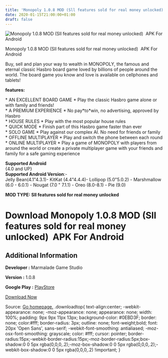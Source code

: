 ```yaml
---
title: 'Monopoly 1.0.8 MOD (Sll features sold for real money unlocked)  APK For Android'
date: 2020-01-15T21:00:00+01:00
draft: false
---
```


![Monopoly 1.0.8 MOD (Sll features sold for real money unlocked)  APK For Android](https://i2.wp.com/apkhome.net/wp-content/uploads/2020/01/Monopoly-1.0.8-MOD-Sll-features-sold-for-real-money-unlocked.png "Monopoly 1.0.8 MOD (Sll features sold for real money unlocked)  APK For Android")

  

Monopoly 1.0.8 MOD (Sll features sold for real money unlocked)  APK For Android

Buy, sell and plan your way to wealth in MONOPOLY, the famous and eternal classic Hasbro board game loved by billions of people around the world. The board game you know and love is available on cellphones and tablets!

**features:**

\* AN EXCELLENT BOARD GAME \* Play the classic Hasbro game alone or with family and friends!  
\* A PREMIUM EXPERIENCE \* No pay\*to\*win, no advertising, approved by Hasbro  
\* HOUSE RULES \* Play with the most popular house rules  
\* QUICK MODE \* Finish part of this Hasbro game faster than ever  
\* SOLO GAME \* Play against our complex AI. No need for friends or family  
\* OFFLINE MULTIPLAYER \* Play and switch the phone between each round  
\* ONLINE MULTIPLAYER \* Play a game of MONOPOLY with players from around the world or create a private multiplayer game with your friends and family for a safe gaming experience

**Supported Android**  
{4.0 and UP}  
**Supported Android Version**:-  
Jelly Bean(4.1"4.3.1)- KitKat (4.4"4.4.4)- Lollipop (5.0"5.0.2) - Marshmallow (6.0 - 6.0.1) - Nougat (7.0 " 7.1.1) - Oreo (8.0-8.1) - Pie (9.0)

**MOD TYPE: Sll features sold for real money unlocked**

Download Monopoly 1.0.8 MOD (Sll features sold for real money unlocked)  APK For Android
=========================================================================================

Additional Information
----------------------

**Developer :** Marmalade Game Studio

**Version :** 1.0.8

**Google Play :** [PlayStore](https://play.google.com/store/apps/details?id=com.marmalade.monopoly)

  

[Download Now](https://store4app.co/post/monopoly-1-0-8-mod-sll-features-sold-for-real-money-unlocked-apk-for-android_1579113173)

  
Source: [Go homepage.](https://store4app.co/post/monopoly-1-0-8-mod-sll-features-sold-for-real-money-unlocked-apk-for-android_1579113173) .downloadtop{ text-align:center; -webkit-appearance: none; -moz-appearance: none; appearance: none; width: 100%; padding: 9px 9px 11px 13px; background-color: #0EBD3F; border: none; color:#fff; border-radius: 3px; outline: none; font-weight;bold; font: 20px 'Open Sans', sans-serif; -webkit-font-smoothing: antialiased; -moz-osx-font-smoothing: grayscale; color: #fff; cursor: pointer; border-radius:15px;-webkit-border-radius:15px;-moz-border-radius:5px;box-shadow:0 0 5px rgba(0,0,0,.2);-moz-box-shadow:0 0 5px rgba(0,0,0,.2);-webkit-box-shadow:0 0 5px rgba(0,0,0,.2) !important; }
